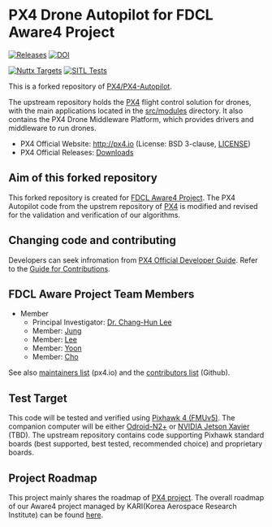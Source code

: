 # PX4 Drone Autopilot for FDCL Aware4 Project

[![Releases](https://img.shields.io/github/release/PX4/PX4-Autopilot.svg)](https://github.com/PX4/PX4-Autopilot/releases) [![DOI](https://zenodo.org/badge/22634/PX4/PX4-Autopilot.svg)](https://zenodo.org/badge/latestdoi/22634/PX4/PX4-Autopilot)

[![Nuttx Targets](https://github.com/PX4/PX4-Autopilot/workflows/Nuttx%20Targets/badge.svg)](https://github.com/PX4/PX4-Autopilot/actions?query=workflow%3A%22Nuttx+Targets%22?branch=master) [![SITL Tests](https://github.com/PX4/PX4-Autopilot/workflows/SITL%20Tests/badge.svg?branch=master)](https://github.com/PX4/PX4-Autopilot/actions?query=workflow%3A%22SITL+Tests%22)

This is a forked repository of [PX4/PX4-Autopilot](https://github.com/PX4/PX4-Autopilot).

The upstream repository holds the [PX4](http://px4.io) flight control solution for drones, with the main applications located in the [src/modules](https://github.com/PX4/PX4-Autopilot/tree/master/src/modules) directory. It also contains the PX4 Drone Middleware Platform, which provides drivers and middleware to run drones.

* PX4 Official Website: http://px4.io (License: BSD 3-clause, [LICENSE](https://github.com/PX4/PX4-Autopilot/blob/master/LICENSE))
* PX4 Official Releases: [Downloads](https://github.com/PX4/PX4-Autopilot/releases)


## Aim of this forked repository

This forked repository is created for [FDCL Aware4 Project](https://sites.google.com/view/fdcl-kaist/research).
The PX4 Autopilot code from the upstrem repository of [PX4](https://github.com/PX4) is modified and revised for the validation and verification of our algorithms.


## Changing code and contributing

Developers can seek infromation from [PX4 Official Developer Guide](https://docs.px4.io/master/en/development/development.html).
Refer to the [Guide for Contributions](https://docs.px4.io/master/en/contribute/).


## FDCL Aware Project Team Members

  * Member
    * Principal Investigator: [Dr. Chang-Hun Lee]()
    * Member: [Jung]()
    * Member: [Lee]()
    * Member: [Yoon]()
    * Member: [Cho](https://github.com/mhcho1994)

See also [maintainers list](https://px4.io/community/maintainers/) (px4.io) and the [contributors list](https://github.com/PX4/PX4-Autopilot/graphs/contributors) (Github).


## Test Target

This code will be tested and verified using [Pixhawk 4 (FMUv5)](https://docs.px4.io/master/en/flight_controller/pixhawk4.html).
The companion computer will be either [Odroid-N2+](https://www.hardkernel.com/shop/odroid-n2-with-4gbyte-ram-2/) or [NVIDIA Jetson Xavier](https://www.nvidia.com/en-us/autonomous-machines/embedded-systems/jetson-xavier-nx/) (TBD).
The upstream repository contains code supporting Pixhawk standard boards (best supported, best tested, recommended choice) and proprietary boards.


## Project Roadmap

This project mainly shares the roadmap of [PX4 project](https://github.com/orgs/PX4/projects/25).
The overall roadmap of our Aware4 project managed by KARI(Korea Aerospace Research Institute) can be found [here](https://www.kari.re.kr/kor/sub03_02.do).
